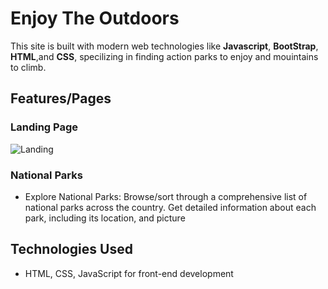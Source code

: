 # Enjoy The Outdoors

This site is built with modern web technologies like **Javascript**, **BootStrap**, **HTML**,and **CSS**, specilizing in finding action parks to enjoy and mouintains to climb.

## Features/Pages

### Landing Page

![Landing](./media/screenshots/index.gif)

### National Parks 
- Explore National Parks: Browse/sort through a comprehensive list of national parks across the country. Get detailed information about each park, including its location, and picture


## Technologies Used

- HTML, CSS, JavaScript for front-end development